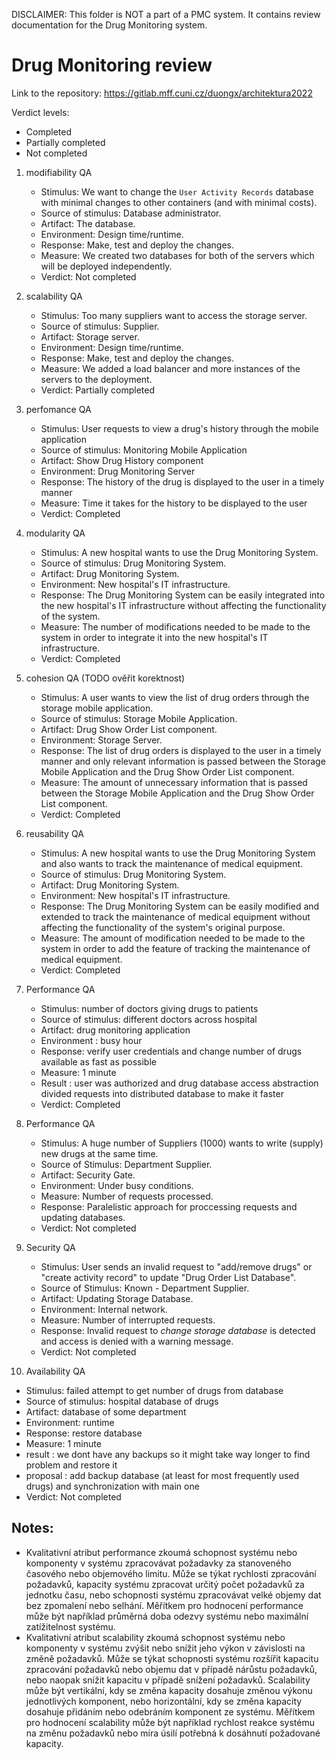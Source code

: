 DISCLAIMER: This folder is NOT a part of a PMC system. It contains review documentation for the Drug Monitoring system.

# Drug Monitoring review
Link to the repository: https://gitlab.mff.cuni.cz/duongx/architektura2022

Verdict levels:
   - Completed
   - Partially completed
   - Not completed

1. modifiability QA
   - Stimulus: We want to change the `User Activity Records` database with minimal changes to other containers (and with minimal costs).
   - Source of stimulus: Database administrator.
   - Artifact: The database.
   - Environment: Design time/runtime.
   - Response: Make, test and deploy the changes.
   - Measure: We created two databases for both of the servers which will be deployed independently.
   - Verdict: Not completed

2. scalability QA
   - Stimulus: Too many suppliers want to access the storage server.
   - Source of stimulus: Supplier.
   - Artifact: Storage server.
   - Environment: Design time/runtime.
   - Response: Make, test and deploy the changes.
   - Measure: We added a load balancer and more instances of the servers to the deployment.
   - Verdict: Partially completed

3. perfomance QA
   - Stimulus: User requests to view a drug's history through the mobile application
   - Source of stimulus: Monitoring Mobile Application
   - Artifact: Show Drug History component
   - Environment: Drug Monitoring Server
   - Response: The history of the drug is displayed to the user in a timely manner
   - Measure: Time it takes for the history to be displayed to the user
   - Verdict: Completed

4. modularity QA
   - Stimulus: A new hospital wants to use the Drug Monitoring System.
   - Source of stimulus: Drug Monitoring System.
   - Artifact: Drug Monitoring System.
   - Environment: New hospital's IT infrastructure.
   - Response: The Drug Monitoring System can be easily integrated into the new hospital's IT infrastructure without affecting the functionality of the system.
   - Measure: The number of modifications needed to be made to the system in order to integrate it into the new hospital's IT infrastructure.
   - Verdict: Completed

5. cohesion QA (TODO ověřit korektnost)
   - Stimulus: A user wants to view the list of drug orders through the storage mobile application.
   - Source of stimulus: Storage Mobile Application.
   - Artifact: Drug Show Order List component.
   - Environment: Storage Server.
   - Response: The list of drug orders is displayed to the user in a timely manner and only relevant information is passed between the Storage Mobile Application and the Drug Show Order List component.
   - Measure: The amount of unnecessary information that is passed between the Storage Mobile Application and the Drug Show Order List component.
   - Verdict: Completed

6. reusability QA
   - Stimulus: A new hospital wants to use the Drug Monitoring System and also wants to track the maintenance of medical equipment.
   - Source of stimulus: Drug Monitoring System.
   - Artifact: Drug Monitoring System.
   - Environment: New hospital's IT infrastructure.
   - Response: The Drug Monitoring System can be easily modified and extended to track the maintenance of medical equipment without affecting the functionality of the system's original purpose.
   - Measure: The amount of modification needed to be made to the system in order to add the feature of tracking the maintenance of medical equipment.
   - Verdict: Completed
   
7. Performance QA
   - Stimulus: number of doctors giving drugs to patients
   - Source of stimulus: different doctors across hospital
   - Artifact: drug monitoring application
   - Environment : busy hour
   - Response: verify user credentials and change number of drugs available as fast as possible
   - Measure: 1 minute
   - Result : user was authorized and drug database access abstraction divided requests into distributed database to make it faster
   - Verdict: Completed

8. Performance QA
   - Stimulus: A huge number of Suppliers (1000) wants to write (supply) new drugs at the same time.
   - Source of Stimulus: Department Supplier.
   - Artifact: Security Gate.
   - Environment: Under busy conditions.
   - Measure: Number of requests processed.
   - Response: Paralelistic approach for proccessing requests and updating databases.
   - Verdict: Not completed
   
9. Security QA
   - Stimulus: User sends an invalid request to "add/remove drugs" or "create activity record" to update "Drug Order List Database".
   - Source of Stimulus: Known - Department Supplier.
   - Artifact: Updating Storage Database.
   - Environment: Internal network.
   - Measure: Number of interrupted requests.
   - Response: Invalid request to *change storage database* is detected and access is denied with a warning message.
   - Verdict: Not completed

10. Availability QA
   - Stimulus: failed attempt to get number of drugs from database
   - Source of stimulus: hospital database of drugs
   - Artifact: database of some department
   - Environment: runtime
   - Response: restore database 
   - Measure: 1 minute
   - result : we dont have any backups so it might take way longer to find problem and restore it
   - proposal : add backup database (at least for most frequently used drugs) and synchronization with main one
   - Verdict: Not completed

## Notes:

- Kvalitativní atribut performance zkoumá schopnost systému nebo komponenty v systému zpracovávat požadavky za stanoveného časového nebo objemového limitu. Může se týkat rychlosti zpracování požadavků, kapacity systému zpracovat určitý počet požadavků za jednotku času, nebo schopnosti systému zpracovávat velké objemy dat bez zpomalení nebo selhání. Měřítkem pro hodnocení performance může být například průměrná doba odezvy systému nebo maximální zatížitelnost systému.
- Kvalitativní atribut scalability zkoumá schopnost systému nebo komponenty v systému zvýšit nebo snížit jeho výkon v závislosti na změně požadavků. Může se týkat schopnosti systému rozšířit kapacitu zpracování požadavků nebo objemu dat v případě nárůstu požadavků, nebo naopak snížit kapacitu v případě snížení požadavků. Scalability může být vertikální, kdy se změna kapacity dosahuje změnou výkonu jednotlivých komponent, nebo horizontální, kdy se změna kapacity dosahuje přidáním nebo odebráním komponent ze systému. Měřítkem pro hodnocení scalability může být například rychlost reakce systému na změnu požadavků nebo míra úsilí potřebná k dosáhnutí požadované kapacity.
